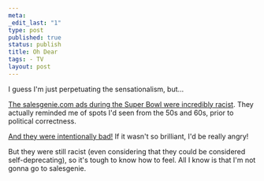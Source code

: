 ```yaml
--- 
meta: 
_edit_last: "1" 
type: post 
published: true 
status: publish 
title: Oh Dear 
tags: - TV 
layout: post 
--- 
```


I guess I'm just perpetuating the sensationalism, but…

[The salesgenie.com ads during the Super Bowl were incredibly racist](http://www.calacanis.com/2008/02/03/salesgenie-racist-super-bowl-commercial/). They actually reminded me of spots I'd seen from the 50s and 60s, prior to political correctness.

[And they were intentionally bad!](http://www.businesswire.com/portal/site/google/index.jsp?ndmViewId=news_view&newsId=20071227005453&newsLang=en) If it wasn't so brilliant, I'd be really angry!

But they were still racist (even considering that they could be considered self-deprecating), so it's tough to know how to feel. All I know is that I'm not gonna go to salesgenie.